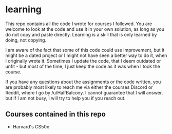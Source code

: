 # learning
This repo contains all the code I wrote for courses I followed. You are welcome to look at the code and use it in your own solution, as long as you do not copy and paste directly. Learning is a skill that is only learned by doing, not copying.

I am aware of the fact that some of this code could use improvement, but it might be a dated project or I might not have seen a better way to do it, when I originally wrote it. Sometimes I update the code, that I deem outdated or unfit - but most of the time, I just keep the code as it was when I took the course.

If you have any questions about the assignments or the code written, you are probably most likely to reach me via either the courses Discord or Reddit, where I go by /u/HalfBalcony. I cannot guarantee that I will answer, but if I am not busy, I will try to help you if you reach out.

## Courses contained in this repo
- Harvard's CS50x
